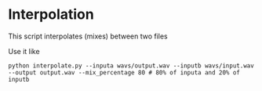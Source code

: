 # Interpolation

This script interpolates (mixes) between two files

Use it like
```
python interpolate.py --inputa wavs/output.wav --inputb wavs/input.wav --output output.wav --mix_percentage 80 # 80% of inputa and 20% of inputb
```